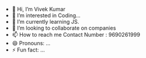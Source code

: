 - 👋 Hi, I’m Vivek Kumar
- 👀 I’m interested in Coding...
- 🌱 I’m currently learning JS.
- 💞️ I’m looking to collaborate on companies
- 📫 How to reach me Contact Number : 9690261999
- 😄 Pronouns: ...
- ⚡ Fun fact: ...

<!---
VivekAKumar1/VivekAKumar1 is a ✨ special ✨ repository because its `README.md` (this file) appears on your GitHub profile.
You can click the Preview link to take a look at your changes.
--->
